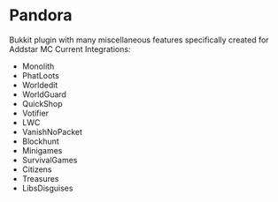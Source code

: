 Pandora
=======

Bukkit plugin with many miscellaneous features specifically created for Addstar MC
Current Integrations:
  * Monolith
  * PhatLoots
  * Worldedit
  * WorldGuard
  * QuickShop
  * Votifier
  * LWC
  * VanishNoPacket
  * Blockhunt
  * Minigames
  * SurvivalGames
  * Citizens
  * Treasures
  * LibsDisguises

